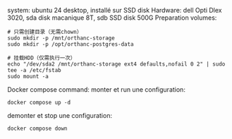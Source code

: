 system: ubuntu 24 desktop, installé sur SSD disk
Hardware: dell Opti Dlex 3020, sda disk macanique 8T, sdb SSD disk 500G
Preparation volumes:

```
# 只需创建目录（无需chown）
sudo mkdir -p /mnt/orthanc-storage
sudo mkdir -p /opt/orthanc-postgres-data

# 挂载HDD（仅需执行一次）
echo "/dev/sda2 /mnt/orthanc-storage ext4 defaults,nofail 0 2" | sudo tee -a /etc/fstab
sudo mount -a
```

Docker compose command:
monter et run une configuration:

```
docker compose up -d
```

demonter et stop une configuration:

```
docker compose down
```

